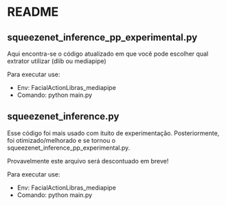# README


## squeezenet_inference_pp_experimental.py

Aqui encontra-se o código atualizado em que você pode escolher qual extrator utilizar (dlib ou mediapipe)

Para executar use:

- Env: FacialActionLibras_mediapipe
- Comando: python main.py

## squeezenet_inference.py

Esse código foi mais usado com ituito de experimentação. Posteriormente, foi otimizado/melhorado e se tornou o squeezenet_inference_pp_experimental.py.

Provavelmente este arquivo será descontuado em breve!

Para executar use:

- Env: FacialActionLibras_mediapipe
- Comando: python main.py